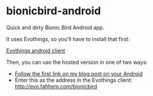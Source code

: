 bionicbird-android
==================

Quick and dirty Bionic Bird Android app.

It uses Evothings, so you'll have to install that first:

[Evothings android client](https://play.google.com/store/apps/details?id=com.evothings.evothingsclient)

Then, you can use the hosted version in one of two ways:

* [Follow the first link on my blog post on your Android](http://fahhem.com/blog/2015/01/bionic-bird-android-app/)
* Enter this as the address in the Evothings client: http://evo.fahhem.com/bionicbird

